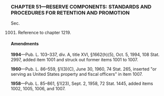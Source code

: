 ### **CHAPTER 51—RESERVE COMPONENTS: STANDARDS AND PROCEDURES FOR RETENTION AND PROMOTION** ###

Sec.

1001. Reference to chapter 1219.

#### Amendments ####

**1994**—Pub. L. 103–337, div. A, title XVI, §1662(h)(5), Oct. 5, 1994, 108 Stat. 2997, added item 1001 and struck out former items 1001 to 1007.

**1960**—Pub. L. 86–559, §1(3)(C), June 30, 1960, 74 Stat. 265, inserted "or serving as United States property and fiscal officers" in item 1007.

**1958**—Pub. L. 85–861, §1(23), Sept. 2, 1958, 72 Stat. 1445, added items 1002, 1005, 1006, and 1007.